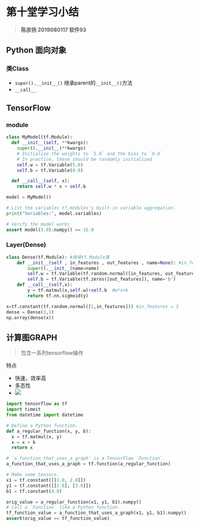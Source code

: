 # 第十堂学习小结

> **陈彦扬 2019080117 软件93**

## Python 面向对象

### 类Class

- `super().__init__()` 继承parent的`__init__()`方法
- `__call__` 

## TensorFlow 

### module

```python
class MyModel(tf.Module):
  def __init__(self, **kwargs):
    super().__init__(**kwargs)
    # Initialize the weights to `5.0` and the bias to `0.0`
    # In practice, these should be randomly initialized
    self.w = tf.Variable(5.0)
    self.b = tf.Variable(0.0)

  def __call__(self, x):
    return self.w * x + self.b

model = MyModel()

# List the variables tf.modules's built-in variable aggregation.
print("Variables:", model.variables)

# Verify the model works
assert model(3.0).numpy() == 15.0
```

### Layer(Dense)

```python
class Dense(tf.Module): #继承tf.Module类
    def __init__(self , in_features , out_features , name=None): #in_features输入维度，out_features输出维度
        super().__init__(name=name)
        self.w = tf.Variable(tf.random.normal([in_features, out_features]), name='w')
        self.b = tf.Variable(tf.zeros([out_features]), name='b')
    def __call__(self,x):
        y = tf.matmul(x,self.w)+self.b  #w*x+b
        return tf.nn.sigmoid(y)

x=tf.constant(tf.random.normal([1,in_features])) #in_features = 3
dense = Dense(3,1)
np.array(dense(x))
```



## 计算图GRAPH

> 包含一系列tensorflow操作

特点

- 快速，效率高
- 多态性
- ![](https://gitee.com/YYTan/image/raw/master/%E7%AC%AC%E4%B8%83%E6%AC%A1%E5%B0%8F%E7%BB%93/Graph%E5%9B%BE.png)

```python
import tensorflow as tf
import timeit
from datetime import datetime

# Define a Python function.
def a_regular_function(x, y, b):
  x = tf.matmul(x, y)
  x = x + b
  return x

# `a_function_that_uses_a_graph` is a TensorFlow `Function`.
a_function_that_uses_a_graph = tf.function(a_regular_function)

# Make some tensors.
x1 = tf.constant([[1.0, 2.0]])
y1 = tf.constant([[2.0], [3.0]])
b1 = tf.constant(4.0)

orig_value = a_regular_function(x1, y1, b1).numpy()
# Call a `Function` like a Python function.
tf_function_value = a_function_that_uses_a_graph(x1, y1, b1).numpy()
assert(orig_value == tf_function_value)
```

